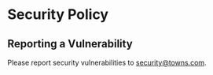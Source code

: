 # Security Policy

## Reporting a Vulnerability

Please report security vulnerabilities to security@towns.com.
